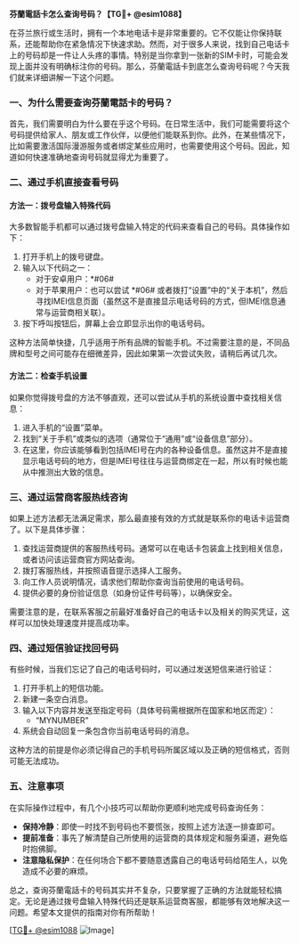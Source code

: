 **芬蘭電話卡怎么查询号码？【TG💪+ @esim1088】**

在芬兰旅行或生活时，拥有一个本地电话卡是非常重要的。它不仅能让你保持联系，还能帮助你在紧急情况下快速求助。然而，对于很多人来说，找到自己电话卡上的号码却是一件让人头疼的事情。特别是当你拿到一张新的SIM卡时，可能会发现上面并没有明确标注你的号码。那么，芬蘭電話卡到底怎么查询号码呢？今天我们就来详细讲解一下这个问题。

### 一、为什么需要查询芬蘭電話卡的号码？

首先，我们需要明白为什么要在乎这个号码。在日常生活中，我们可能需要将这个号码提供给家人、朋友或工作伙伴，以便他们能联系到你。此外，在某些情况下，比如需要激活国际漫游服务或者绑定某些应用时，也需要使用这个号码。因此，知道如何快速准确地查询号码就显得尤为重要了。

### 二、通过手机直接查看号码

#### 方法一：拨号盘输入特殊代码

大多数智能手机都可以通过拨号盘输入特定的代码来查看自己的号码。具体操作如下：

1. 打开手机上的拨号键盘。
2. 输入以下代码之一：
   - 对于安卓用户：*#06#
   - 对于苹果用户：也可以尝试 *#06# 或者拨打“设置”中的“关于本机”，然后寻找IMEI信息页面（虽然这不是直接显示电话号码的方式，但IMEI信息通常与运营商相关联）。
3. 按下呼叫按钮后，屏幕上会立即显示出你的电话号码。

这种方法简单快捷，几乎适用于所有品牌的智能手机。不过需要注意的是，不同品牌和型号之间可能存在细微差异，因此如果第一次尝试失败，请稍后再试几次。

#### 方法二：检查手机设置

如果你觉得拨号盘的方法不够直观，还可以尝试从手机的系统设置中查找相关信息：

1. 进入手机的“设置”菜单。
2. 找到“关于手机”或类似的选项（通常位于“通用”或“设备信息”部分）。
3. 在这里，你应该能够看到包括IMEI号在内的各种设备信息。虽然这并不是直接显示电话号码的地方，但是IMEI号往往与运营商绑定在一起，所以有时候也能从中推测出大致的信息。

### 三、通过运营商客服热线咨询

如果上述方法都无法满足需求，那么最直接有效的方式就是联系你的电话卡运营商了。以下是具体步骤：

1. 查找运营商提供的客服热线号码。通常可以在电话卡包装盒上找到相关信息，或者访问该运营商官方网站查询。
2. 拨打客服热线，并按照语音提示选择人工服务。
3. 向工作人员说明情况，请求他们帮助你查询当前使用的电话号码。
4. 提供必要的身份验证信息（如身份证件号码等），以确保安全。

需要注意的是，在联系客服之前最好准备好自己的电话卡以及相关的购买凭证，这样可以加快处理速度并提高成功率。

### 四、通过短信验证找回号码

有些时候，当我们忘记了自己的电话号码时，可以通过发送短信来进行验证：

1. 打开手机上的短信功能。
2. 新建一条空白消息。
3. 输入以下内容并发送至指定号码（具体号码需根据所在国家和地区而定）：
   - “MYNUMBER”
4. 系统会自动回复一条包含你当前电话号码的消息。

这种方法的前提是你必须记得自己的手机号码所属区域以及正确的短信格式，否则可能无法成功。

### 五、注意事项

在实际操作过程中，有几个小技巧可以帮助你更顺利地完成号码查询任务：

- **保持冷静**：即使一时找不到号码也不要慌张，按照上述方法逐一排查即可。
- **提前准备**：事先了解清楚自己所使用的运营商的具体规定和服务渠道，避免临时抱佛脚。
- **注意隐私保护**：在任何场合下都不要随意透露自己的电话号码给陌生人，以免造成不必要的麻烦。

总之，查询芬蘭電話卡的号码其实并不复杂，只要掌握了正确的方法就能轻松搞定。无论是通过拨号盘输入特殊代码还是联系运营商客服，都能够有效地解决这一问题。希望本文提供的指南对你有所帮助！

[[TG💪+ @esim1088](https://t.me/s/esim1088) ![Image](https://i.postimg.cc/4NQfJmqS/Snipaste-2025-05-13-00-14-12.png)]